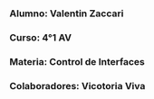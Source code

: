 

### Alumno: Valentin Zaccari
### Curso: 4°1 AV 
### Materia: Control de Interfaces

### Colaboradores: Vicotoria Viva
